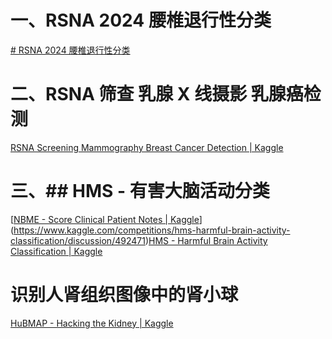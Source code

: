 # 一、RSNA 2024 腰椎退行性分类
[# RSNA 2024 腰椎退行性分类](https://www.kaggle.com/competitions/rsna-2024-lumbar-spine-degenerative-classification/overview)

# 二、RSNA 筛查 乳腺 X 线摄影 乳腺癌检测
[RSNA Screening Mammography Breast Cancer Detection | Kaggle](https://www.kaggle.com/competitions/rsna-breast-cancer-detection/data)

# 三、## HMS - 有害大脑活动分类
[[NBME - Score Clinical Patient Notes | Kaggle](https://www.kaggle.com/competitions/nbme-score-clinical-patient-notes/data)](https://www.kaggle.com/competitions/hms-harmful-brain-activity-classification/discussion/492471)[HMS - Harmful Brain Activity Classification | Kaggle](https://www.kaggle.com/competitions/hms-harmful-brain-activity-classification/discussion/492471)
# 识别人肾组织图像中的肾小球
[HuBMAP - Hacking the Kidney | Kaggle](https://www.kaggle.com/competitions/hubmap-kidney-segmentation/data)


